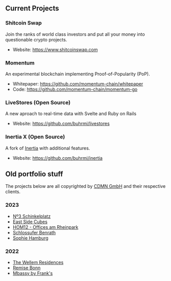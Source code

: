 ## Current Projects

### Shitcoin Swap

Join the ranks of world class investors and put all your money into questionable crypto projects.

- Website: https://www.shitcoinswap.com

### Momentum

An experimental blockchain implementing Proof-of-Popularity (PoP).

- Whitepaper: https://github.com/momentum-chain/whitepaper
- Code: https://github.com/momentum-chain/momentum-go

### LiveStores (Open Source)

A new aproach to real-time data with Svelte and Ruby on Rails

- Website: https://github.com/buhrmi/livestores

### Inertia X (Open Source) 

A fork of [Inertia](https://inertiajs.com) with additional features.

- Website: https://github.com/buhrmi/inertia

## Old portfolio stuff

The projects below are all copyrighted by [CDMN GmbH](https://cdmn.de) and their respective clients.

### 2023

- [Nº3 Schinkelplatz](https://no3-schinkelplatz.cdmn.de/en)
- [East Side Cubes](https://www.east-side-cubes.de)
- [HOM12 - Offices am Rheinpark](https://www.hom12.de)
- [Schlossufer Benrath](https://www.schlossufer-benrath.de)
- [Sophie Hamburg](https://sophie.hamburg)

### 2022

- [The Wellem Residences](https://www.thewellemresidences.com)
- [Remise Bonn](https://www.remise-bonn.de)
- [Mbassy by Frank's](https://www.mbassybyfranks.com)


